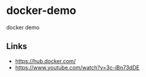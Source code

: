 # docker-demo
docker demo

## Links
- https://hub.docker.com/
- https://www.youtube.com/watch?v=3c-iBn73dDE
